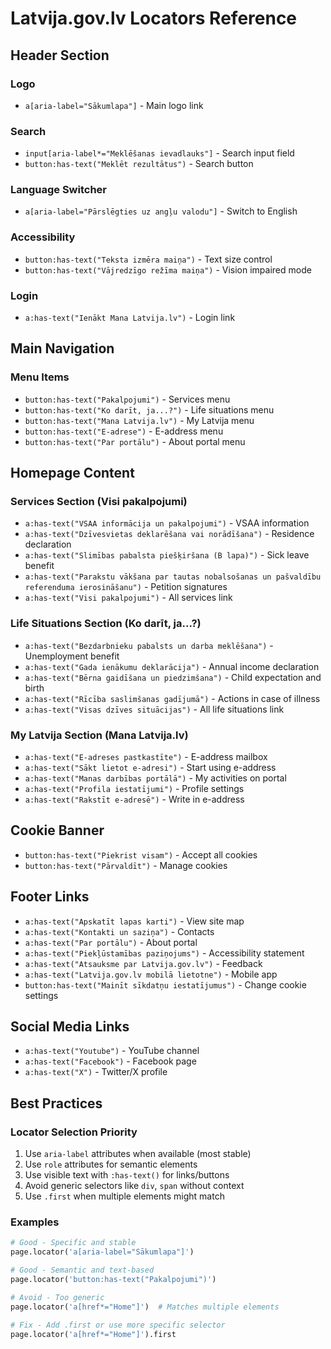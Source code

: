 # Latvija.gov.lv Locators Reference

## Header Section

### Logo
- `a[aria-label="Sākumlapa"]` - Main logo link

### Search
- `input[aria-label*="Meklēšanas ievadlauks"]` - Search input field
- `button:has-text("Meklēt rezultātus")` - Search button

### Language Switcher
- `a[aria-label="Pārslēgties uz angļu valodu"]` - Switch to English

### Accessibility
- `button:has-text("Teksta izmēra maiņa")` - Text size control
- `button:has-text("Vājredzīgo režīma maiņa")` - Vision impaired mode

### Login
- `a:has-text("Ienākt Mana Latvija.lv")` - Login link

## Main Navigation

### Menu Items
- `button:has-text("Pakalpojumi")` - Services menu
- `button:has-text("Ko darīt, ja...?")` - Life situations menu
- `button:has-text("Mana Latvija.lv")` - My Latvija menu
- `button:has-text("E-adrese")` - E-address menu
- `button:has-text("Par portālu")` - About portal menu

## Homepage Content

### Services Section (Visi pakalpojumi)
- `a:has-text("VSAA informācija un pakalpojumi")` - VSAA information
- `a:has-text("Dzīvesvietas deklarēšana vai norādīšana")` - Residence declaration
- `a:has-text("Slimības pabalsta piešķiršana (B lapa)")` - Sick leave benefit
- `a:has-text("Parakstu vākšana par tautas nobalsošanas un pašvaldību referenduma ierosināšanu")` - Petition signatures
- `a:has-text("Visi pakalpojumi")` - All services link

### Life Situations Section (Ko darīt, ja...?)
- `a:has-text("Bezdarbnieku pabalsts un darba meklēšana")` - Unemployment benefit
- `a:has-text("Gada ienākumu deklarācija")` - Annual income declaration
- `a:has-text("Bērna gaidīšana un piedzimšana")` - Child expectation and birth
- `a:has-text("Rīcība saslimšanas gadījumā")` - Actions in case of illness
- `a:has-text("Visas dzīves situācijas")` - All life situations link

### My Latvija Section (Mana Latvija.lv)
- `a:has-text("E-adreses pastkastīte")` - E-address mailbox
- `a:has-text("Sākt lietot e-adresi")` - Start using e-address
- `a:has-text("Manas darbības portālā")` - My activities on portal
- `a:has-text("Profila iestatījumi")` - Profile settings
- `a:has-text("Rakstīt e-adresē")` - Write in e-address

## Cookie Banner
- `button:has-text("Piekrist visam")` - Accept all cookies
- `button:has-text("Pārvaldīt")` - Manage cookies

## Footer Links
- `a:has-text("Apskatīt lapas karti")` - View site map
- `a:has-text("Kontakti un saziņa")` - Contacts
- `a:has-text("Par portālu")` - About portal
- `a:has-text("Piekļūstamības paziņojums")` - Accessibility statement
- `a:has-text("Atsauksme par Latvija.gov.lv")` - Feedback
- `a:has-text("Latvija.gov.lv mobilā lietotne")` - Mobile app
- `button:has-text("Mainīt sīkdatņu iestatījumus")` - Change cookie settings

## Social Media Links
- `a:has-text("Youtube")` - YouTube channel
- `a:has-text("Facebook")` - Facebook page
- `a:has-text("X")` - Twitter/X profile

## Best Practices

### Locator Selection Priority
1. Use `aria-label` attributes when available (most stable)
2. Use `role` attributes for semantic elements
3. Use visible text with `:has-text()` for links/buttons
4. Avoid generic selectors like `div`, `span` without context
5. Use `.first` when multiple elements might match

### Examples
```python
# Good - Specific and stable
page.locator('a[aria-label="Sākumlapa"]')

# Good - Semantic and text-based
page.locator('button:has-text("Pakalpojumi")')

# Avoid - Too generic
page.locator('a[href*="Home"]')  # Matches multiple elements

# Fix - Add .first or use more specific selector
page.locator('a[href*="Home"]').first
```


